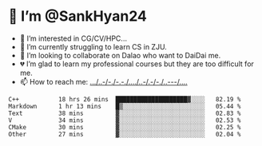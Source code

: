 # 👋 I’m @SankHyan24
- 👀 I’m interested in CG/CV/HPC...
- 🌱 I’m currently struggling to learn CS in ZJU.
- 💞️ I’m looking to collaborate on Dalao who want to DaiDai me.
- 💔 I’m glad to learn my professional courses but they are too difficult for me.
- 📫 How to reach me: [.../..-/-./-.-./..../..-/.-/-./..---/....](mailto:sunchuan24@gmail.com)

<!---
SankHyan24/SankHyan24 is a ✨ special ✨ repository because its `README.md` (this file) appears on your GitHub profile.
You can click the Preview link to take a look at your changes.
--->
<!--START_SECTION:waka-->

```text
C++           18 hrs 26 mins  ████████████████████▓░░░░   82.19 %
Markdown      1 hr 13 mins    █▒░░░░░░░░░░░░░░░░░░░░░░░   05.44 %
Text          38 mins         ▓░░░░░░░░░░░░░░░░░░░░░░░░   02.83 %
V             34 mins         ▓░░░░░░░░░░░░░░░░░░░░░░░░   02.53 %
CMake         30 mins         ▓░░░░░░░░░░░░░░░░░░░░░░░░   02.25 %
Other         27 mins         ▓░░░░░░░░░░░░░░░░░░░░░░░░   02.04 %
```

<!--END_SECTION:waka-->
